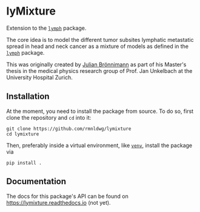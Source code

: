 # lyMixture

Extension to the [`lymph`] package.

The core idea is to model the different tumor subsites lymphatic metastatic spread in head and neck cancer as a mixture of models as defined in the [`lymph`] package.

This was originally created by [Julian Brönnimann] as part of his Master's thesis in the medical physics research group of Prof. Jan Unkelbach at the University Hospital Zurich.

[`lymph`]: https://lymph-model.readthedocs.io
[Julian Brönnimann]: https://github.com/julianbro

## Installation

At the moment, you need to install the package from source. To do so, first clone the repository and `cd` into it:

```
git clone https://github.com/rmnldwg/lymixture
cd lymixture
```

Then, preferably inside a virtual environment, like [`venv`], install the package via

```
pip install .
```

[`venv`]: https://docs.python.org/3.10/library/venv.html

## Documentation

The docs for this package's API can be found on <https://lymixture.readthedocs.io> (not yet).
